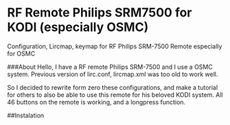 # RF Remote Philips SRM7500 for KODI (especially OSMC)
Configuration, Lircmap, keymap for RF Philips SRM-7500 Remote especially for OSMC

[](https://raw.githubusercontent.com/Matis253/SRM7500-kodi/master/SRM7500.jpg)

###About
Hello, I have a RF remote Philips SRM-7500 and I use a OSMC system. Previous version of lirc.conf, lircmap.xml was too old to work well.

So I decided to rewrite form zero these configurations, and make a tutorial for others to also be able to use this remote for his beloved KODI system.
All 46 buttons on the remote is working, and a longpress function.

##Instalation
